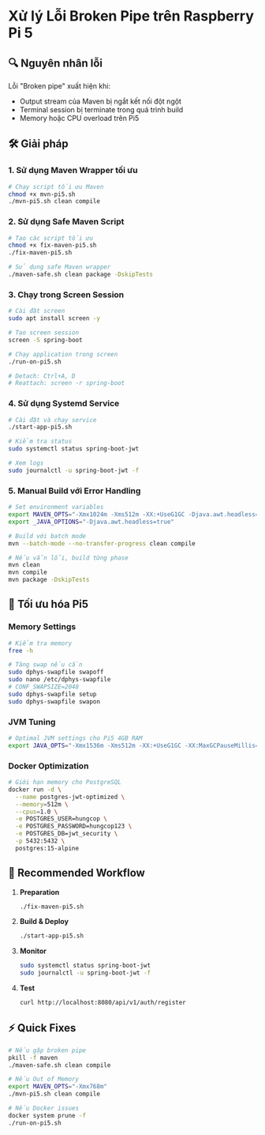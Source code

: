 # Xử lý Lỗi Broken Pipe trên Raspberry Pi 5

## 🔍 Nguyên nhân lỗi

Lỗi "Broken pipe" xuất hiện khi:
- Output stream của Maven bị ngắt kết nối đột ngột
- Terminal session bị terminate trong quá trình build
- Memory hoặc CPU overload trên Pi5

## 🛠️ Giải pháp

### 1. Sử dụng Maven Wrapper tối ưu

```bash
# Chạy script tối ưu Maven
chmod +x mvn-pi5.sh
./mvn-pi5.sh clean compile
```

### 2. Sử dụng Safe Maven Script

```bash
# Tạo các script tối ưu
chmod +x fix-maven-pi5.sh
./fix-maven-pi5.sh

# Sử dụng safe Maven wrapper
./maven-safe.sh clean package -DskipTests
```

### 3. Chạy trong Screen Session

```bash
# Cài đặt screen
sudo apt install screen -y

# Tạo screen session
screen -S spring-boot

# Chạy application trong screen
./run-on-pi5.sh

# Detach: Ctrl+A, D
# Reattach: screen -r spring-boot
```

### 4. Sử dụng Systemd Service

```bash
# Cài đặt và chạy service
./start-app-pi5.sh

# Kiểm tra status
sudo systemctl status spring-boot-jwt

# Xem logs
sudo journalctl -u spring-boot-jwt -f
```

### 5. Manual Build với Error Handling

```bash
# Set environment variables
export MAVEN_OPTS="-Xmx1024m -Xms512m -XX:+UseG1GC -Djava.awt.headless=true"
export _JAVA_OPTIONS="-Djava.awt.headless=true"

# Build với batch mode
mvn --batch-mode --no-transfer-progress clean compile

# Nếu vẫn lỗi, build từng phase
mvn clean
mvn compile
mvn package -DskipTests
```

## 🎯 Tối ưu hóa Pi5

### Memory Settings

```bash
# Kiểm tra memory
free -h

# Tăng swap nếu cần
sudo dphys-swapfile swapoff
sudo nano /etc/dphys-swapfile
# CONF_SWAPSIZE=2048
sudo dphys-swapfile setup
sudo dphys-swapfile swapon
```

### JVM Tuning

```bash
# Optimal JVM settings cho Pi5 4GB RAM
export JAVA_OPTS="-Xmx1536m -Xms512m -XX:+UseG1GC -XX:MaxGCPauseMillis=200"
```

### Docker Optimization

```bash
# Giới hạn memory cho PostgreSQL
docker run -d \
  --name postgres-jwt-optimized \
  --memory=512m \
  --cpus=1.0 \
  -e POSTGRES_USER=hungcop \
  -e POSTGRES_PASSWORD=hungcop123 \
  -e POSTGRES_DB=jwt_security \
  -p 5432:5432 \
  postgres:15-alpine
```

## 🚀 Recommended Workflow

1. **Preparation**
   ```bash
   ./fix-maven-pi5.sh
   ```

2. **Build & Deploy**
   ```bash
   ./start-app-pi5.sh
   ```

3. **Monitor**
   ```bash
   sudo systemctl status spring-boot-jwt
   sudo journalctl -u spring-boot-jwt -f
   ```

4. **Test**
   ```bash
   curl http://localhost:8080/api/v1/auth/register
   ```

## ⚡ Quick Fixes

```bash
# Nếu gặp broken pipe
pkill -f maven
./maven-safe.sh clean compile

# Nếu Out of Memory
export MAVEN_OPTS="-Xmx768m"
./mvn-pi5.sh clean compile

# Nếu Docker issues
docker system prune -f
./run-on-pi5.sh
```
